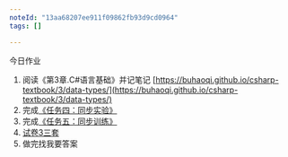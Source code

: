 ```yaml
---
noteId: "13aa68207ee911f09862fb93d9cd0964"
tags: []

---
```


今日作业

1. 阅读《第3章.C#语言基础》并记笔记 [https://buhaoqi.github.io/csharp-textbook/3/data-types/](https://buhaoqi.github.io/csharp-textbook/3/data-types/)
2. 完成[《任务四：同步实验》](https://buhaoqi.github.io/csharp-textbook/3/operators-and-expressions/)
3.  完成[《任务五：同步训练》](https://buhaoqi.github.io/csharp-textbook/3/operators-and-expressions/)
4. [试卷3三套](http://buhaoqi.github.io/csharp-textbook/3/exam1/)
5. 做完找我要答案